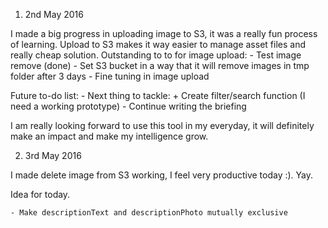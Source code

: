 1) 2nd May 2016

I made a big progress in uploading image to S3, it was a really fun process of learning.
Upload to S3 makes it way easier to manage asset files and really cheap solution.
Outstanding to to for image upload:
    - Test image remove (done)
    - Set S3 bucket in a way that it will remove images in tmp folder after 3 days
    - Fine tuning in image upload

Future to-do list:
    - Next thing to tackle:
        + Create filter/search function (I need a working prototype)
    - Continue writing the briefing

I am really looking forward to use this tool in my everyday, it will definitely make an impact and make my intelligence grow.

2) 3rd May 2016

I made delete image from S3 working, I feel very productive today :). Yay.

Idea for today.

    - Make descriptionText and descriptionPhoto mutually exclusive